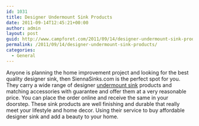```yaml
---
id: 1031
title: Designer Undermount Sink Products
date: 2011-09-14T12:45:21+00:00
author: admin
layout: post
guid: http://www.campforet.com/2011/09/14/designer-undermount-sink-products/
permalink: /2011/09/14/designer-undermount-sink-products/
categories:
  - General
---
```

Anyone is planning the home improvement project and looking for the best quality designer sink, then SiennaSinks.com is the perfect spot for you. They carry a wide range of designer [undermount sink](http://www.siennasinks.com/) products and matching accessories with guarantee and offer them at a very reasonable price. You can place the order online and receive the same in your doorstep. These sink products are well finishing and durable that really meet your lifestyle and home decor. Using their service to buy affordable designer sink and add a beauty to your home.